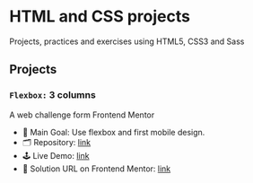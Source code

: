 # HTML and CSS projects

Projects, practices and exercises using HTML5, CSS3 and Sass

## Projects

### `Flexbox:` 3 columns

A web challenge form Frontend Mentor

- 🎯 Main Goal: Use flexbox and first mobile design.
- 🗂️ Repository: [link](hhttps://github.com/orses/html-css/tree/main/flex_columns)
- 🕹️ Live Demo: [link](https://orses.github.io/html-css/flex_columns/)
- 📄 Solution URL on Frontend Mentor: [link](https://www.frontendmentor.io/solutions/flexbox-with-bem-names-variables-and-media-queries-h2loVogl5i)
